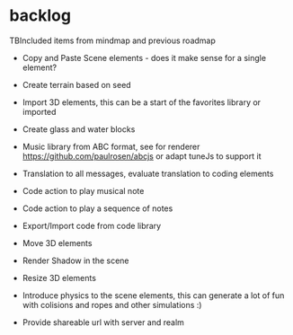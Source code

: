 # backlog
TBIncluded items from mindmap and previous roadmap

- Copy and Paste Scene elements - does it make sense for a single element?
- Create terrain based on seed
- Import 3D elements, this can be a start of the favorites library or imported
- Create glass and water blocks

- Music library from ABC format, see for renderer https://github.com/paulrosen/abcjs or adapt tuneJs to support it
- Translation to all messages, evaluate translation to coding elements
- Code action to play musical note
- Code action to play a sequence of notes 
- Export/Import code from code library
- Move 3D elements
- Render Shadow in the scene
- Resize 3D elements
- Introduce physics to the scene elements, this can generate a lot of fun with colisions and ropes and other simulations :)
- Provide shareable url with server and realm
